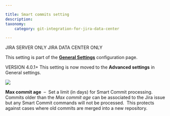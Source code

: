 ```yaml
---

title: Smart commits setting
description:
taxonomy:
    category: git-integration-for-jira-data-center

---
```

JIRA SERVER ONLY JIRA DATA CENTER ONLY

This setting is part of the [**General Settings**](/git-integration-for-jira-self-managed/general-settings-gij-self-managed) configuration page.

VERSION 4.0.1+ This setting is now moved to the **Advanced settings** in General settings.

![](https://bigbrassband.atlassian.net/wiki/download/thumbnails/1207828834/gitserver-gencfg-smart-commits-age.png?version=1&modificationDate=1647775792877&cacheVersion=1&api=v2&width=668&height=99)

**Max commit age**  –  Set a limit (in days) for Smart Commit processing.  Commits older than the _Max commit age_ can be associated to the Jira issue but any Smart Commit commands will not be processed.  This protects against cases where old commits are merged into a new repository.


